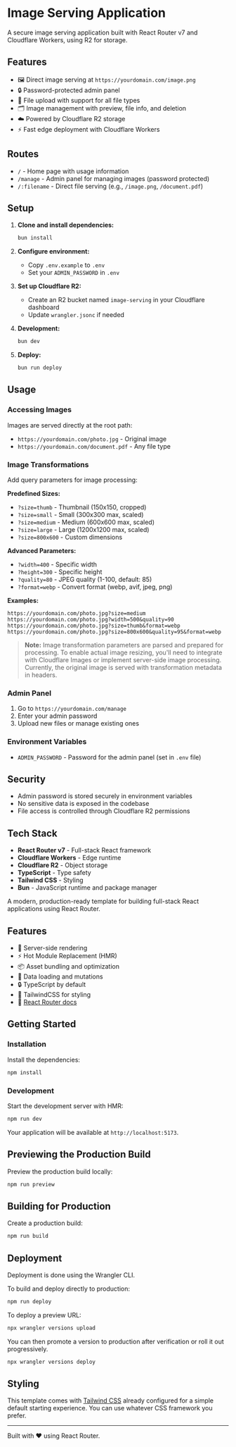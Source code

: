 # Image Serving Application

A secure image serving application built with React Router v7 and Cloudflare Workers, using R2 for storage.

## Features

- 🖼️ Direct image serving at `https://yourdomain.com/image.png`
- 🔒 Password-protected admin panel
- 📁 File upload with support for all file types
- 🗂️ Image management with preview, file info, and deletion
- ☁️ Powered by Cloudflare R2 storage
- ⚡ Fast edge deployment with Cloudflare Workers

## Routes

- `/` - Home page with usage information
- `/manage` - Admin panel for managing images (password protected)
- `/:filename` - Direct file serving (e.g., `/image.png`, `/document.pdf`)

## Setup

1. **Clone and install dependencies:**
   ```bash
   bun install
   ```

2. **Configure environment:**
   - Copy `.env.example` to `.env`
   - Set your `ADMIN_PASSWORD` in `.env`

3. **Set up Cloudflare R2:**
   - Create an R2 bucket named `image-serving` in your Cloudflare dashboard
   - Update `wrangler.jsonc` if needed

4. **Development:**
   ```bash
   bun dev
   ```

5. **Deploy:**
   ```bash
   bun run deploy
   ```

## Usage

### Accessing Images
Images are served directly at the root path:
- `https://yourdomain.com/photo.jpg` - Original image
- `https://yourdomain.com/document.pdf` - Any file type

### Image Transformations
Add query parameters for image processing:

**Predefined Sizes:**
- `?size=thumb` - Thumbnail (150x150, cropped)
- `?size=small` - Small (300x300 max, scaled)
- `?size=medium` - Medium (600x600 max, scaled)
- `?size=large` - Large (1200x1200 max, scaled)
- `?size=800x600` - Custom dimensions

**Advanced Parameters:**
- `?width=400` - Specific width
- `?height=300` - Specific height  
- `?quality=80` - JPEG quality (1-100, default: 85)
- `?format=webp` - Convert format (webp, avif, jpeg, png)

**Examples:**
```
https://yourdomain.com/photo.jpg?size=medium
https://yourdomain.com/photo.jpg?width=500&quality=90
https://yourdomain.com/photo.jpg?size=thumb&format=webp
https://yourdomain.com/photo.jpg?size=800x600&quality=95&format=webp
```

> **Note:** Image transformation parameters are parsed and prepared for processing. To enable actual image resizing, you'll need to integrate with Cloudflare Images or implement server-side image processing. Currently, the original image is served with transformation metadata in headers.

### Admin Panel
1. Go to `https://yourdomain.com/manage`
2. Enter your admin password
3. Upload new files or manage existing ones

### Environment Variables

- `ADMIN_PASSWORD` - Password for the admin panel (set in `.env` file)

## Security

- Admin password is stored securely in environment variables
- No sensitive data is exposed in the codebase
- File access is controlled through Cloudflare R2 permissions

## Tech Stack

- **React Router v7** - Full-stack React framework
- **Cloudflare Workers** - Edge runtime
- **Cloudflare R2** - Object storage
- **TypeScript** - Type safety
- **Tailwind CSS** - Styling
- **Bun** - JavaScript runtime and package manager

A modern, production-ready template for building full-stack React applications using React Router.

## Features

- 🚀 Server-side rendering
- ⚡️ Hot Module Replacement (HMR)
- 📦 Asset bundling and optimization
- 🔄 Data loading and mutations
- 🔒 TypeScript by default
- 🎉 TailwindCSS for styling
- 📖 [React Router docs](https://reactrouter.com/)

## Getting Started

### Installation

Install the dependencies:

```bash
npm install
```

### Development

Start the development server with HMR:

```bash
npm run dev
```

Your application will be available at `http://localhost:5173`.

## Previewing the Production Build

Preview the production build locally:

```bash
npm run preview
```

## Building for Production

Create a production build:

```bash
npm run build
```

## Deployment

Deployment is done using the Wrangler CLI.

To build and deploy directly to production:

```sh
npm run deploy
```

To deploy a preview URL:

```sh
npx wrangler versions upload
```

You can then promote a version to production after verification or roll it out progressively.

```sh
npx wrangler versions deploy
```

## Styling

This template comes with [Tailwind CSS](https://tailwindcss.com/) already configured for a simple default starting experience. You can use whatever CSS framework you prefer.

---

Built with ❤️ using React Router.
